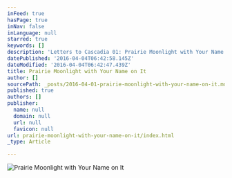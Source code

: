 ```yaml
---
inFeed: true
hasPage: true
inNav: false
inLanguage: null
starred: true
keywords: []
description: 'Letters to Cascadia 01: Prairie Moonlight with Your Name on It'
datePublished: '2016-04-04T06:42:58.145Z'
dateModified: '2016-04-04T06:42:47.439Z'
title: Prairie Moonlight with Your Name on It
author: []
sourcePath: _posts/2016-04-01-prairie-moonlight-with-your-name-on-it.md
published: true
authors: []
publisher:
  name: null
  domain: null
  url: null
  favicon: null
url: prairie-moonlight-with-your-name-on-it/index.html
_type: Article

---
```

![Prairie Moonlight with Your Name on It](https://the-grid-user-content.s3-us-west-2.amazonaws.com/6048967e-8306-4cf6-9463-1ffdb9eee277.jpg)